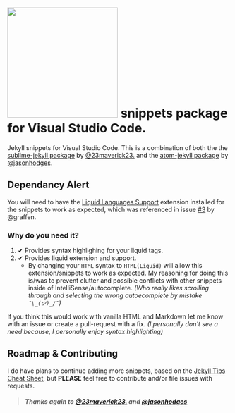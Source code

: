 # <a href="http://jekyllrb.com" title="Jekyll" target="_blank"><img src="http://jekyllrb.com/img/logo-2x.png" atl="Jekyll Logo" width="250"></a> snippets package for Visual Studio Code.

Jekyll snippets for Visual Studio Code. This is a combination of both the the [sublime-jekyll package](https://github.com/23maverick23/sublime-jekyll)
by [@23maverick23.](https://github.com/23maverick23) and the [atom-jekyll package](https://atom.io/packages/jekyll-snippets) by [@jasonhodges](https://github.com/jasonhodges). 

## Dependancy Alert
You will need to have the [Liquid Languages Support](https://marketplace.visualstudio.com/items?itemName=neilding.language-liquid) extension installed for the snippets to work as expected, which was referenced in issue [#3](https://github.com/ginfuru/vscode-jekyll-snippets/issues/3) by @graffen.

### Why do you need it? 

1. ✔ Provides syntax highlighing for your liquid tags.
2. ✔ Provides liquid extension and support.
    * By changing your `HTML` syntax to `HTML(Liquid)` will allow this extension/snippets to work as expected. My reasoning for doing this is/was to prevent clutter and possible conflicts with other snippets inside of IntelliSense/autocomplete. _(Who really likes scrolling through and selecting the wrong autoecomplete by mistake `¯\_(ツ)_/¯`)_


If you think this would work with vanilla HTML and Markdown let me know with an issue or create a pull-request with a fix. _(I personally don't see a need because, I personally enjoy syntax highlighting)_

## Roadmap & Contributing

I do have plans to continue adding more snippets, based on the [Jekyll Tips Cheat Sheet](http://jekyll.tips/jekyll-cheat-sheet/), but **PLEASE** feel free to contribute and/or file issues with requests.

> ##### Thanks again to [@23maverick23.](https://github.com/23maverick23) and [@jasonhodges](https://github.com/jasonhodges)
